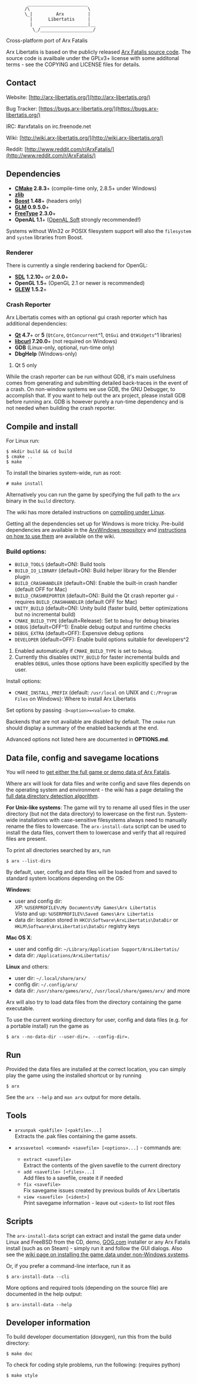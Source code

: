             _______________________
           /\                      \
           \_|         Arx         |
             |      Libertatis     |
             |   __________________|__
              \_/____________________/


Cross-platform port of Arx Fatalis

Arx Libertatis is based on the publicly released [Arx Fatalis source code](http://www.arkane-studios.com/uk/arx_downloads.php).
The source code is availbale under the GPLv3+ license with some additonal terms - see the COPYING and LICENSE files for details.

## Contact

Website: [http://arx-libertatis.org/](http://arx-libertatis.org/)

Bug Tracker: [https://bugs.arx-libertatis.org/](https://bugs.arx-libertatis.org/)

IRC: \#arxfatalis on irc.freenode.net

Wiki: [http://wiki.arx-libertatis.org/](http://wiki.arx-libertatis.org/)

Reddit: [http://www.reddit.com/r/ArxFatalis/](http://www.reddit.com/r/ArxFatalis/)

## Dependencies

* **[CMake](http://www.cmake.org/) 2.8.3**+ (compile-time only, 2.8.5+ under Windows)
* **[zlib](http://zlib.net/)**
* **[Boost](http://www.boost.org/) 1.48**+ (headers only)
* **[GLM](http://glm.g-truc.net/) 0.9.5.0**+
* **[FreeType](http://www.freetype.org/) 2.3.0**+
* **OpenAL 1.1**+ ([OpenAL Soft](http://kcat.strangesoft.net/openal.html) strongly recommended!)

Systems without Win32 or POSIX filesystem support will also the `filesystem` and `system` libraries from Boost.

### Renderer

There is currently a single rendering backend for OpenGL:

* **[SDL](http://www.libsdl.org/)** **1.2.10**+ *or* **2.0.0**+
* **OpenGL 1.5**+ (OpenGL 2.1 or newer is recommended)
* **[GLEW](http://glew.sourceforge.net/) 1.5.2**+

### Crash Reporter

Arx Libertatis comes with an optional gui crash reporter which has additional dependencies:

* **[Qt](http://www.qt.io/) 4.7**+ or **5** (`QtCore`, `QtConcurrent`^1, `QtGui` and `QtWidgets`^1 libraries)
* **[libcurl](http://curl.haxx.se/libcurl/) 7.20.0**+ (not required on Windows)
* **GDB** (Linux-only, optional, run-time only)
* **DbgHelp** (Windows-only)

1. Qt 5 only

While the crash reporter can be run without GDB, it's main usefulness comes from generating and submitting detailed back-traces in the event of a crash. On non-window systems we use GDB, the GNU Debugger, to accomplish that. If you want to help out the arx project, please install GDB before running arx. GDB is however purely a run-time dependency and is not needed when building the crash reporter.

## Compile and install

For Linux run:

    $ mkdir build && cd build
    $ cmake ..
    $ make

To install the binaries system-wide, run as root:

    # make install

Alternatively you can run the game by specifying the full path to the `arx` binary in the `build` directory.

The wiki has more detailed instructions on [compiling under Linux](http://wiki.arx-libertatis.org/Downloading_and_Compiling_under_Linux).

Getting all the dependencies set up for Windows is more tricky. Pre-build dependencies are available in the [ArxWindows repository](https://github.com/arx/ArxWindows) and [instructions on how to use them](http://wiki.arx-libertatis.org/Downloading_and_Compiling_under_Windows) are available on the wiki.

### Build options:

* `BUILD_TOOLS` (default=ON): Build tools
* `BUILD_IO_LIBRARY` (default=ON): Build helper library for the Blender plugin
* `BUILD_CRASHHANDLER` (default=ON): Enable the built-in crash handler (default OFF for Mac)
* `BUILD_CRASHREPORTER` (default=ON): Build the Qt crash reporter gui - requires `BUILD_CRASHHANDLER` (default OFF for Mac)
* `UNITY_BUILD` (default=ON): Unity build (faster build, better optimizations but no incremental build)
* `CMAKE_BUILD_TYPE` (default=Release): Set to `Debug` for debug binaries
* `DEBUG` (default=OFF^1): Enable debug output and runtime checks
* `DEBUG_EXTRA` (default=OFF): Expensive debug options
* `DEVELOPER` (default=OFF): Enable build options suitable for developers^2

1. Enabled automatically if `CMAKE_BUILD_TYPE` is set to `Debug`.
2. Currently this disables `UNITY_BUILD` for faster incremental builds and enables `DEBUG`, unles those options have been explicitly specified by the user.

Install options:

* `CMAKE_INSTALL_PREFIX` (default: `/usr/local` on UNIX and `C:/Program Files` on Windows): Where to install Arx Libertatis

Set options by passing `-D<option>=<value>` to cmake.

Backends that are not available are disabled by default. The `cmake` run should display a summary of the enabled backends at the end.

Advanced options not listed here are documented in **OPTIONS.md**.

## Data file, config and savegame locations

You will need to [get either the full game or demo data of Arx Fatalis](http://arx.vg/data).

Where arx will look for data files and write config and save files depends on the operating system and environment - the wiki has a page detailing the [full data directory detection algorithm](http://arx.vg/paths).

**For Unix-like systems**:
The game will try to rename all used files in the user directory (but not the data directory) to lowercase on the first run. System-wide installations with case-sensitive filesystems always need to manually rename the files to lowercase. The `arx-install-data` script can be used to install the data files, convert them to lowercase and verify that all required files are present.

To print all directories searched by arx, run

    $ arx --list-dirs

By default, user, config and data files will be loaded from and saved to standard system locations depending on the OS:

**Windows**:
* user and config dir:<br>
*XP*: `%USERPROFILE%\My Documents\My Games\Arx Libertatis`<br>
*Vista* and up: `%USERPROFILE%\Saved Games\Arx Libertatis`
* data dir: location stored in `HKCU\Software\ArxLibertatis\DataDir` or `HKLM\Software\ArxLibertatis\DataDir` registry keys

**Mac OS X**:
* user and config dir: `~/Library/Application Support/ArxLibertatis/`
* data dir: `/Applications/ArxLibertatis/`

**Linux** and others:
* user dir: `~/.local/share/arx/`
* config dir: `~/.config/arx/`
* data dir: `/usr/share/games/arx/`, `/usr/local/share/games/arx/` and more

Arx will also try to load data files from the directory containing the game executable.

To use the current working directory for user, config and data files (e.g. for a portable install) run the game as

    $ arx --no-data-dir --user-dir=. --config-dir=.

## Run

Provided the data files are installed at the correct location, you can simply play the game using the installed shortcut or by running

    $ arx

See the `arx --help` and `man arx` output for more details.

## Tools

* `arxunpak <pakfile> [<pakfile>...]` <br>
  Extracts the .pak files containing the game assets.

* `arxsavetool <command> <savefile> [<options>...]` - commands are:
  * `extract <savefile>` <br>
    Extract the contents of the given savefile to the current directory
  * `add <savefile> [<files>...]` <br>
    Add files to a savefile, create it if needed
  * `fix <savefile>` <br>
    Fix savegame issues created by previous builds of Arx Libertatis
  * `view <savefile> [<ident>]` <br>
    Print savegame information - leave out `<ident>` to list root files

## Scripts

The `arx-install-data` script can extract and install the game data under Linux and FreeBSD from the CD, demo, [GOG.com](http://www.gog.com/) installer or any Arx Fatalis install (such as on Steam) - simply run it and follow the GUI dialogs. Also see the [wiki page on installing the game data under non-Windows systems](http://arx.vg/install-data).

Or, if you prefer a command-line interface, run it as

    $ arx-install-data --cli

More options and required tools (depending on the source file) are documented in the help output:

    $ arx-install-data --help

## Developer information

To build developer documentation (doxygen), run this from the build directory:

    $ make doc

To check for coding style problems, run the following: (requires python)

    $ make style
